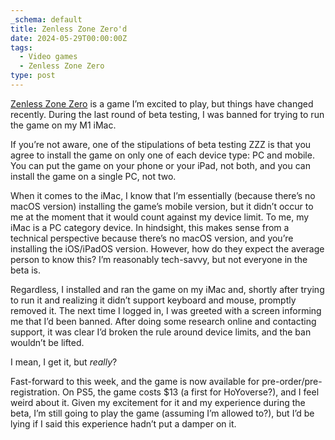 ```yaml
---
_schema: default
title: Zenless Zone Zero'd
date: 2024-05-29T00:00:00Z
tags:
  - Video games
  - Zenless Zone Zero
type: post
---
```

<a href="https://www.igdb.com/games/zenless-zone-zero" target="_blank" rel="noopener">Zenless Zone Zero</a> is a game I’m excited to play, but things have changed recently. During the last round of beta testing, I was banned for trying to run the game on my M1 iMac.

If you’re not aware, one of the stipulations of beta testing ZZZ is that you agree to install the game on only one of each device type: PC and mobile. You can put the game on your phone or your iPad, not both, and you can install the game on a single PC, not two.

When it comes to the iMac, I know that I’m essentially (because there’s no macOS version) installing the game’s mobile version, but it didn’t occur to me at the moment that it would count against my device limit. To me, my iMac is a PC category device. In hindsight, this makes sense from a technical perspective because there’s no macOS version, and you’re installing the iOS/iPadOS version. However, how do they expect the average person to know this? I’m reasonably tech-savvy, but not everyone in the beta is.

Regardless, I installed and ran the game on my iMac and, shortly after trying to run it and realizing it didn’t support keyboard and mouse, promptly removed it. The next time I logged in, I was greeted with a screen informing me that I’d been banned. After doing some research online and contacting support, it was clear I’d broken the rule around device limits, and the ban wouldn’t be lifted.

I mean, I get it, but *really*?

Fast-forward to this week, and the game is now available for pre-order/pre-registration. On PS5, the game costs $13 (a first for HoYoverse?), and I feel weird about it. Given my excitement for it and my experience during the beta, I’m still going to play the game (assuming I’m allowed to?), but I’d be lying if I said this experience hadn’t put a damper on it.